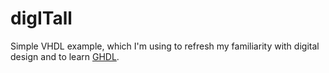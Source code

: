 # digITall

Simple VHDL example, which I'm using to refresh my familiarity with digital design and to learn [GHDL](https://github.com/ghdl/ghdl).
